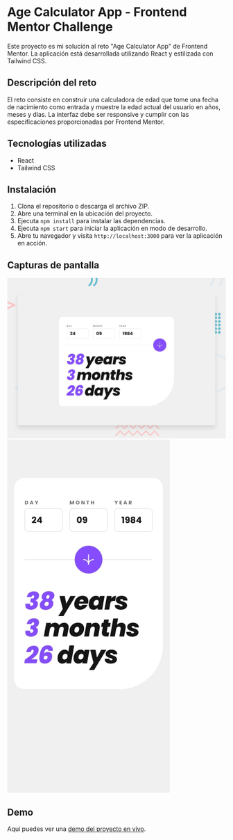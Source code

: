 # Age Calculator App - Frontend Mentor Challenge

Este proyecto es mi solución al reto "Age Calculator App" de Frontend Mentor. La aplicación está desarrollada utilizando React y estilizada con Tailwind CSS.

## Descripción del reto

El reto consiste en construir una calculadora de edad que tome una fecha de nacimiento como entrada y muestre la edad actual del usuario en años, meses y días. La interfaz debe ser responsive y cumplir con las especificaciones proporcionadas por Frontend Mentor.

## Tecnologías utilizadas

- React
- Tailwind CSS

## Instalación

1. Clona el repositorio o descarga el archivo ZIP.
2. Abre una terminal en la ubicación del proyecto.
3. Ejecuta `npm install` para instalar las dependencias.
4. Ejecuta `npm start` para iniciar la aplicación en modo de desarrollo.
5. Abre tu navegador y visita `http://localhost:3000` para ver la aplicación en acción.

## Capturas de pantalla

![Captura de pantalla 1](/public/img/screenshots/desktop-preview.jpg)
![Captura de pantalla 2](/public/img/screenshots/mobile-design.jpg)

## Demo

Aquí puedes ver una [demo del proyecto en vivo](https://frontendementor-age-calculator.netlify.app/).